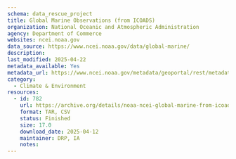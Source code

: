 ```yaml
---
schema: data_rescue_project 
title: Global Marine Observations (from ICOADS)
organization: National Oceanic and Atmospheric Administration
agency: Department of Commerce
websites: ncei.noaa.gov
data_source: https://www.ncei.noaa.gov/data/global-marine/
description: 
last_modified: 2025-04-22
metadata_available: Yes
metadata_url: https://www.ncei.noaa.gov/metadata/geoportal/rest/metadata/item/gov.noaa.ncdc%3AC00606/html#
category:
  - Climate & Environment 
resources:
  - id: 782
    url: https://archive.org/details/noaa-ncei-global-marine-from-icoads-2025-04-22
    format: TAR, CSV
    status: Finished
    size: 17.0
    download_date: 2025-04-12
    maintainer: DRP, IA
    notes: 
---
```

